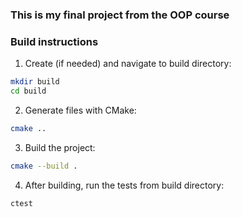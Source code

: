 ### This is my final project from the OOP course

### Build instructions

1. Create (if needed) and navigate to build directory:

```bash
mkdir build
cd build
```

2. Generate files with CMake:

```bash
cmake ..
```

3. Build the project:

```bash
cmake --build .
```

4. After building, run the tests from build directory:

```bash
ctest
```